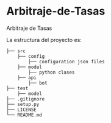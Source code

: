 # Arbitraje-de-Tasas
Arbitraje de Tasas

La estructura del proyecto es:


    ├── src
        ├── config
            ├── configuration json files
        ├── model
            ├── python clases
        ├── api
            ├── bot
    ├── test
        ├── model
    ├── .gitignore
    ├── setup.py
    ├── LICENSE
    └── README.md
